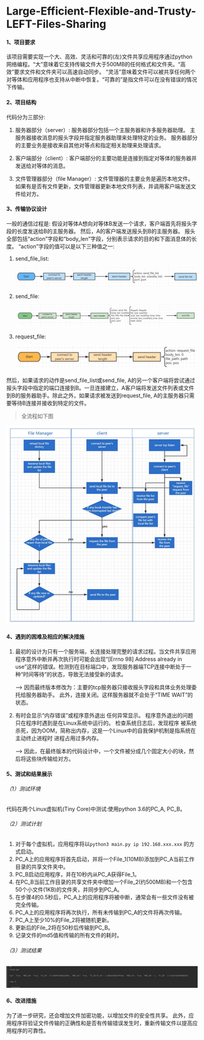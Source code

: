 # Large-Efficient-Flexible-and-Trusty-LEFT-Files-Sharing

#### 1、项目要求

该项目需要实现一个大、高效、灵活和可靠的(左)文件共享应用程序通过python网络编程。“大”意味着它支持传输文件大于500MB的任何格式和文件夹。“高效”要求文件和文件夹可以高速自动同步。 “灵活”意味着文件可以被共享任何两个对等体和应用程序也支持从中断中恢复。“可靠的”是指文件可以在没有错误的情况下传输。

#### 2、项目结构

代码分为三部分:  

1. 服务器部分（server）: 服务器部分包括一个主服务器和许多服务器助理。 主服务器接收消息的报头字段并指定服务器助理来处理特定的业务。 服务器部分的主要业务是接收来自其他对等点和指定相关助理来处理请求。  

2. 客户端部分（client）: 客户端部分的主要功能是连接到指定对等体的服务器并发送给对等体的消息。  

3. 文件管理器部分（file Manager）: 文件管理器的主要业务是遍历本地文件。 如果有是否有文件更新，文件管理器更新本地文件列表，并调用客户端发送文件给对方。  

#### 3、传输协议设计

一般的通信过程是: 假设对等体A想向对等体B发送一个请求，客户端首先将报头字段的长度发送给B的主服务器。 然后，A的客户端发送报头到B的主服务器。 报头全部包括“action”字段和“body_len”字段，分别表示请求的目的和下面消息体的长度。 “action”字段的值可以是以下三种值之一:  

1. send_file_list: 

   <img src="images/1645798705917.png" alt="1645798705917" style="zoom:80%;" />

2. send_file: 

   <img src="images/1645798767858.png" alt="1645798767858" style="zoom:80%;" />

3. request_file: 

   <img src="images/1645798788471.png" alt="1645798788471" style="zoom: 80%;" />

 然后，如果请求的动作是send_file_list或send_file, A的另一个客户端将尝试通过报头字段中指定的端口连接到B。一旦连接建立，A客户端将发送文件列表或文件到B的服务器助手。除此之外，如果请求被发送到request_file, A的主服务器只需要等待B连接并接收到特定的文件。 

> 全流程如下图

<img src="images/1645798883102.png" alt="1645798883102" style="zoom:80%;" />

#### 4、遇到的困难及相应的解决措施

1. 最初的设计为只有一个服务端，长连接处理完整的请求过程。当文件共享应用程序意外中断并再次执行时可能会出现“[Errno 98] Address already in use”这样的错误。检测到在目标端口中，发现服务器端TCP连接中断处于一种“时间等待”的状态，导致无法接受新的请求。 

   –> 因而最终版本修改为：主要的tcp服务器只接收报头字段和具体业务处理委托给服务器助手。 此外，连接关闭。这样服务器就不会处于“TIME WAIT”的状态。  

2. 有时会显示“内存错误”或程序意外退出  任何异常显示。  程序意外退出的问题只在程序时遇到是在Linux系统中运行的。 检查系统日志后，发现程序  被系统杀死，因为OOM，简称出内存，这是一个Linux中的自我保护机制是指系统在主动终止进程时  进程占用过多内存。

   –> 因此，在最终版本的代码设计中，一个文件被分成几个固定大小的块，然后将这些块传输给对方。 

#### 5、测试和结果展示

###### （1）测试环境

 代码在两个Linux虚拟机(Tiny Core)中测试:使用python 3.6的PC_A, PC_B。 

###### （2）测试计划

1. 对于每个虚拟机，应用程序将以`python3 main.py ip 192.168.xxx.xxx` 的方式启动。 
2. PC_A上的应用程序将首先启动，并将一个File_1(10MB)添加到PC_A当前工作目录的共享文件夹中。
3. PC_B启动应用程序，并在10秒内从PC_A获得File_1。
4. 在PC_B当前工作目录的共享文件夹中增加一个File_2(约500MB)和一个包含50个小文件(1KB)的文件夹，并同步到PC_A。
5. 在步骤4的0.5秒后，PC_A上的应用程序将被中断，通常会有一些文件没有被完全传输。
6. PC_A上的应用程序将再次执行，所有未传输到PC_A的文件将再次传输。
7. PC_A上至少10%的File_2将被随机更新。
8. 更新后的File_2将在50秒后传输到PC_B。
9. 记录文件的md5值和传输的所有文件的耗时。 

###### （3）测试结果

<img src="images/1645799338802.png" alt="1645799338802" style="zoom:67%;" />

#### 6、改进措施

为了进一步研究，还会增加文件加密功能，以增加文件的安全性共享。 此外，应用程序将验证文件传输的正确性和是否有传输错误发生时，重新传输文件以提高应用程序的可靠性。  
